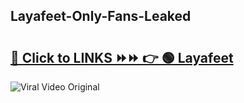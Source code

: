 
 ## Layafeet-Only-Fans-Leaked

# <h2><a href="https://clipsfans.com/Layafeet&ref=git">🔗 Click to LINKS ⏩⏩ 👉 🟢 Layafeet </a></h2>

<a href="https://clipsfans.com/Layafeet&ref=git" rel="nofollow" data-target="animated-image.originalLink"><img src="https://i.ibb.co.com/xMMVF88/686577567.gif" alt="Viral Video Original" style="max-width: 100%; display: inline-block;" data-target="animated-image.originalImage"></a>
